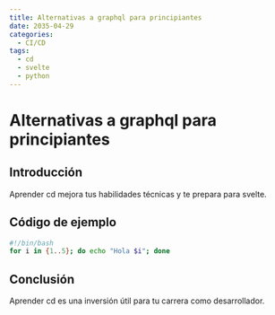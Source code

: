 ```yaml
---
title: Alternativas a graphql para principiantes
date: 2035-04-29
categories:
  - CI/CD
tags:
  - cd
  - svelte
  - python
---
```


# Alternativas a graphql para principiantes

## Introducción

Aprender cd mejora tus habilidades técnicas y te prepara para svelte.

## Código de ejemplo

```bash
#!/bin/bash
for i in {1..5}; do echo "Hola $i"; done
```

## Conclusión

Aprender cd es una inversión útil para tu carrera como desarrollador.